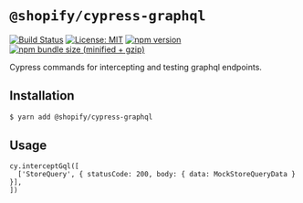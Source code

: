 # `@shopify/cypress-graphql`

[![Build Status](https://github.com/Shopify/cypress-graphql/workflows/CI/badge.svg?branch=main)](https://github.com/Shopify/cypress-graphql/actions?query=workflow%3ACI)
[![License: MIT](https://img.shields.io/badge/License-MIT-green.svg)](LICENSE.md) [![npm version](https://badge.fury.io/js/%40shopify%2Fcypress-graphql.svg)](https://badge.fury.io/js/%40shopify%2Fcypress-graphql.svg) [![npm bundle size (minified + gzip)](https://img.shields.io/bundlephobia/minzip/@shopify/cypress-graphql.svg)](https://img.shields.io/bundlephobia/minzip/@shopify/cypress-graphql.svg)

Cypress commands for intercepting and testing graphql endpoints.

## Installation

```bash
$ yarn add @shopify/cypress-graphql
```

## Usage

```
cy.interceptGql([
  ['StoreQuery', { statusCode: 200, body: { data: MockStoreQueryData } }],
])
```
